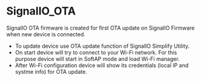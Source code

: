 # SignalIO_OTA
SignalIO OTA firmware is created for first OTA update on SignalIO Firmware when new device is connected.
- To update device use OTA update function of SignalIO Simplify Utility.
- On start device will try to connect to your Wi-Fi network. For this purpose device will start in SoftAP mode and load Wi-Fi manager.
- After Wi-Fi configuration device will show its credentials (local IP and systme info) for OTA update.
